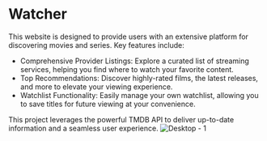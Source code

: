 # Watcher

This website is designed to provide users with an extensive platform for discovering movies and series. Key features include:

- Comprehensive Provider Listings: Explore a curated list of streaming services, helping you find where to watch your favorite content.
- Top Recommendations: Discover highly-rated films, the latest releases, and more to elevate your viewing experience.
- Watchlist Functionality: Easily manage your own watchlist, allowing you to save titles for future viewing at your convenience.

This project leverages the powerful TMDB API to deliver up-to-date information and a seamless user experience.
![Desktop - 1](https://github.com/user-attachments/assets/bbccc482-de4a-41a6-8464-30f946eff8f6)
